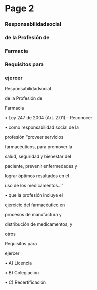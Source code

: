 # Page 2

### Responsabilidadsocial

### de la Profesión de

### Farmacia

### Requisitos para

### ejercer

Responsabilidadsocial

de la Profesión de

Farmacia

• Ley 247 de 2004 (Art. 2.01) – Reconoce:

• como responsabilidad social de la

profesión “proveer servicios

farmacéuticos, para promover la

salud, seguridad y bienestar del

paciente, prevenir enfermedades y

lograr óptimos resultados en el

uso de los medicamentos…”

• que la profesión incluye  el

ejercicio del farmacéutico en

procesos de manufactura y

distribución de medicamentos, y

otros

Requisitos para

ejercer

• A) Licencia

• B) Colegiación

• C) Recertificación

